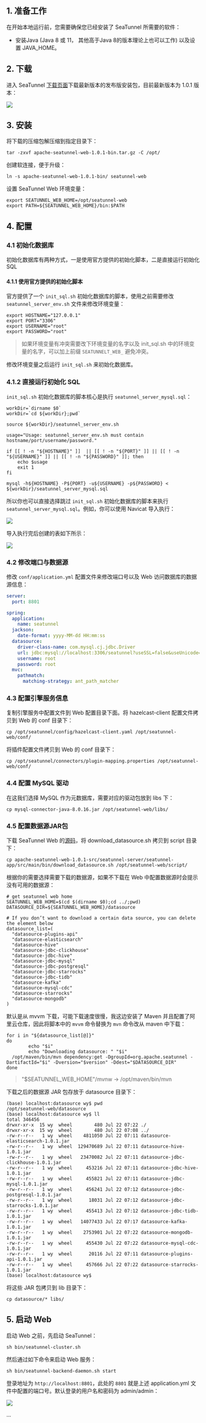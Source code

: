 ## 1. 准备工作

在开始本地运行前，您需要确保您已经安装了 SeaTunnel 所需要的软件：
- 安装Java (Java 8 或 11， 其他高于Java 8的版本理论上也可以工作) 以及设置 JAVA_HOME。

## 2. 下载

进入 SeaTunnel [下载页面](https://seatunnel.apache.org/download)下载最新版本的发布版安装包，目前最新版本为 1.0.1 版本：

![](img-seatunnel-web-setup-1.png)

## 3. 安装

将下载的压缩包解压缩到指定目录下：
```shell
tar -zxvf apache-seatunnel-web-1.0.1-bin.tar.gz -C /opt/
```
创建软连接，便于升级：
```shell
ln -s apache-seatunnel-web-1.0.1-bin/ seatunnel-web
```
设置 SeaTunnel Web 环境变量：
```shell
export SEATUNNEL_WEB_HOME=/opt/seatunnel-web
export PATH=${SEATUNNEL_WEB_HOME}/bin:$PATH
```

## 4. 配置

### 4.1 初始化数据库

初始化数据库有两种方式，一是使用官方提供的初始化脚本，二是直接运行初始化 SQL

#### 4.1.1 使用官方提供的初始化脚本

官方提供了一个 `init_sql.sh` 初始化数据库的脚本，使用之前需要修改 `seatunnel_server_env.sh` 文件来修改环境变量：
```shell
export HOSTNAME="127.0.0.1"
export PORT="3306"
export USERNAME="root"
export PASSWORD="root"
```
> 如果环境变量有冲突需要改下环境变量的名字以及 init_sql.sh 中的环境变量的名字，可以加上前缀 `SEATUNNELT_WEB_` 避免冲突。

修改环境变量之后运行 `init_sql.sh` 来初始化数据库。

### 4.1.2 直接运行初始化 SQL

`init_sql.sh` 初始化数据库的脚本核心是执行 `seatunnel_server_mysql.sql`：
```shell
workDir=`dirname $0`
workDir=`cd ${workDir};pwd`

source ${workDir}/seatunnel_server_env.sh

usage="Usage: seatunnel_server_env.sh must contain hostname/port/username/password."

if [[ ! -n "${HOSTNAME}" ]]  || [[ ! -n "${PORT}" ]] || [[ ! -n "${USERNAME}" ]] || [[ ! -n "${PASSWORD}" ]]; then
    echo $usage
    exit 1
fi

mysql -h${HOSTNAME} -P${PORT} -u${USERNAME} -p${PASSWORD} < ${workDir}/seatunnel_server_mysql.sql
```
所以你也可以直接选择跳过 `init_sql.sh` 初始化数据库的脚本来执行 `seatunnel_server_mysql.sql`。例如，你可以使用 Navicat 导入执行：

![](img-seatunnel-web-setup-2.png)

导入执行完后创建的表如下所示：

![](img-seatunnel-web-setup-3.png)

### 4.2 修改端口与数据源

修改 `conf/application.yml` 配置文件来修改端口号以及 Web 访问数据库的数据源信息：
```yml
server:
  port: 8801

spring:
  application:
    name: seatunnel
  jackson:
    date-format: yyyy-MM-dd HH:mm:ss
  datasource:
    driver-class-name: com.mysql.cj.jdbc.Driver
    url: jdbc:mysql://localhost:3306/seatunnel?useSSL=false&useUnicode=true&characterEncoding=utf-8&allowMultiQueries=true&allowPublicKeyRetrieval=true
    username: root
    password: root
  mvc:
    pathmatch:
      matching-strategy: ant_path_matcher
```

### 4.3 配置引擎服务信息

复制引擎服务中配置文件到 Web 配置目录下面。将 hazelcast-client 配置文件拷贝到 Web 的 conf 目录下：
```shell
cp /opt/seatunnel/config/hazelcast-client.yaml /opt/seatunnel-web/conf/
```
将插件配置文件拷贝到 Web 的 conf 目录下：
```shell
cp /opt/seatunnel/connectors/plugin-mapping.properties /opt/seatunnel-web/conf/
```

### 4.4 配置 MySQL 驱动

在这我们选择 MySQL 作为元数据库，需要对应的驱动包放到 libs 下：
```shell
cp mysql-connector-java-8.0.16.jar /opt/seatunnel-web/libs/
```

### 4.5 配置数据源JAR包

下载 SeaTunnel Web 的[源码](https://github.com/apache/seatunnel-web)，将 download_datasource.sh 拷贝到 script 目录下：
```
cp apache-seatunnel-web-1.0.1-src/seatunnel-server/seatunnel-app/src/main/bin/download_datasource.sh /opt/seatunnel-web/script/
```
根据你的需要选择需要下载的数据源，如果不下载在 Web 中配置数据源时会提示没有可用的数据源：
```shell
# get seatunnel web home
SEATUNNEL_WEB_HOME=$(cd $(dirname $0);cd ../;pwd)
DATASOURCE_DIR=${SEATUNNEL_WEB_HOME}/datasource

# If you don’t want to download a certain data source, you can delete the element below
datasource_list=(
  "datasource-plugins-api"
  "datasource-elasticsearch"
  "datasource-hive"
  "datasource-jdbc-clickhouse"
  "datasource-jdbc-hive"
  "datasource-jdbc-mysql"
  "datasource-jdbc-postgresql"
  "datasource-jdbc-starrocks"
  "datasource-jdbc-tidb"
  "datasource-kafka"
  "datasource-mysql-cdc"
  "datasource-starrocks"
  "datasource-mongodb"
)
```
默认是从 mvvm 下载，可能下载速度很慢，我这边安装了 Maven 并且配置了阿里云仓库，因此将脚本中的 `mvvm` 命令替换为 `mvn` 命令改从 maven 中下载：
```shell
for i in "${datasource_list[@]}"
do
        echo "$i"
        echo "Downloading datasource: " "$i"
  /opt/maven/bin/mvn dependency:get -DgroupId=org.apache.seatunnel -DartifactId="$i" -Dversion="$version" -Ddest="$DATASOURCE_DIR"
done
```
> "$SEATUNNEL_WEB_HOME"/mvnw -> /opt/maven/bin/mvn

下载之后的数据源 JAR 包存放于 datasource 目录下：
```
(base) localhost:datasource wy$ pwd
/opt/seatunnel-web/datasource
(base) localhost:datasource wy$ ll
total 346456
drwxr-xr-x  15 wy  wheel        480 Jul 22 07:22 ./
drwxr-xr-x  15 wy  wheel        480 Jul 22 07:08 ../
-rw-r--r--   1 wy  wheel    4811050 Jul 22 07:11 datasource-elasticsearch-1.0.1.jar
-rw-r--r--   1 wy  wheel  129470689 Jul 22 07:11 datasource-hive-1.0.1.jar
-rw-r--r--   1 wy  wheel   23470082 Jul 22 07:11 datasource-jdbc-clickhouse-1.0.1.jar
-rw-r--r--   1 wy  wheel     453216 Jul 22 07:11 datasource-jdbc-hive-1.0.1.jar
-rw-r--r--   1 wy  wheel     455821 Jul 22 07:11 datasource-jdbc-mysql-1.0.1.jar
-rw-r--r--   1 wy  wheel     456241 Jul 22 07:12 datasource-jdbc-postgresql-1.0.1.jar
-rw-r--r--   1 wy  wheel      18031 Jul 22 07:12 datasource-jdbc-starrocks-1.0.1.jar
-rw-r--r--   1 wy  wheel     455413 Jul 22 07:12 datasource-jdbc-tidb-1.0.1.jar
-rw-r--r--   1 wy  wheel   14077433 Jul 22 07:17 datasource-kafka-1.0.1.jar
-rw-r--r--   1 wy  wheel    2753901 Jul 22 07:22 datasource-mongodb-1.0.1.jar
-rw-r--r--   1 wy  wheel     455430 Jul 22 07:22 datasource-mysql-cdc-1.0.1.jar
-rw-r--r--   1 wy  wheel      20116 Jul 22 07:11 datasource-plugins-api-1.0.1.jar
-rw-r--r--   1 wy  wheel     457666 Jul 22 07:22 datasource-starrocks-1.0.1.jar
(base) localhost:datasource wy$
```
将这些 JAR 包拷贝到 lib 目录下：
```
cp datasource/* libs/
```

## 5. 启动 Web

启动 Web 之前，先启动 SeaTunnel：
```shell
sh bin/seatunnel-cluster.sh
```
然后通过如下命令来启动 Web 服务：
```shell
sh bin/seatunnel-backend-daemon.sh start
```

登录地址为 `http://localhost:8801`，此处的 `8801` 就是上述 application.yml 文件中配置的端口号。默认登录的用户名和密码为 admin/admin：

![](img-seatunnel-web-setup-4.png)





...

